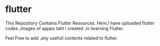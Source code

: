 # flutter
This Repository Contains Flutter Resources.
Here,I have uploaded flutter codes ,images of appps taht I created ,in lwarning Flutter.

Feel Free to add ,any usefull contents related to flutter.
